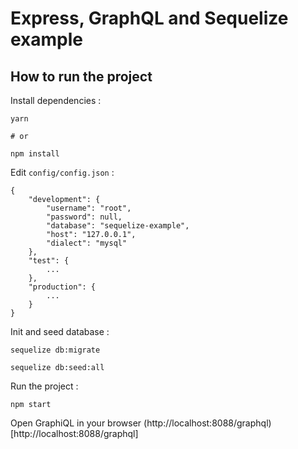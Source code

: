 # Express, GraphQL and Sequelize example


## How to run the project

Install dependencies :

```
yarn

# or

npm install
```

Edit `config/config.json` :

```
{
    "development": {
        "username": "root",
        "password": null,
        "database": "sequelize-example",
        "host": "127.0.0.1",
        "dialect": "mysql"
    },
    "test": {
        ...
    },
    "production": {
        ...
    }
}
```

Init and seed database :

```
sequelize db:migrate

sequelize db:seed:all
```

Run the project :

```
npm start
```

Open GraphiQL in your browser (http://localhost:8088/graphql)[http://localhost:8088/graphql]
